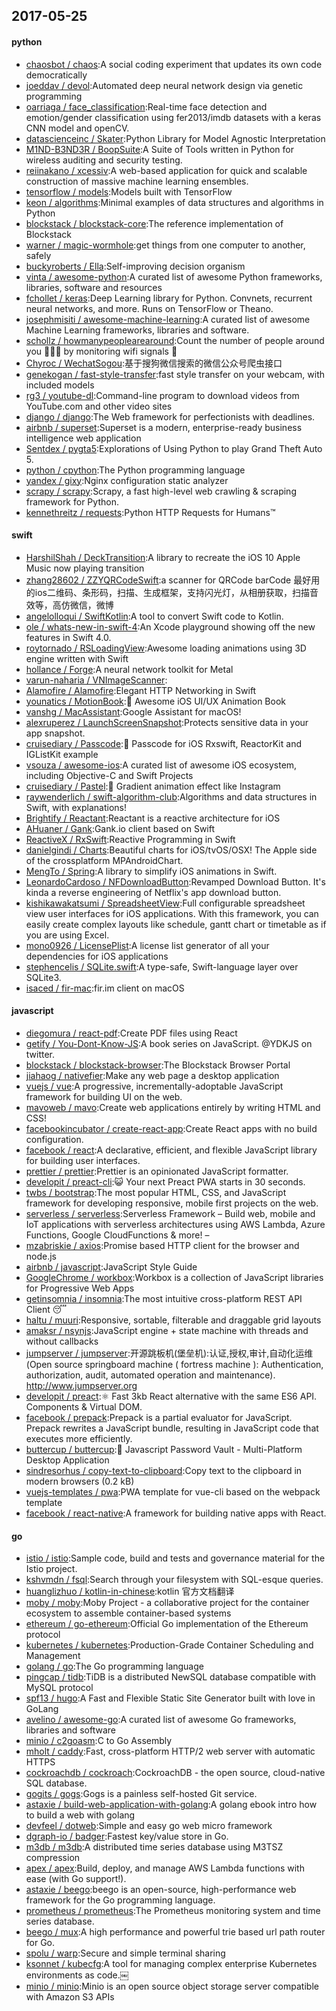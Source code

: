 ## 2017-05-25

#### python
* [chaosbot / chaos](https://github.com/chaosbot/chaos):A social coding experiment that updates its own code democratically
* [joeddav / devol](https://github.com/joeddav/devol):Automated deep neural network design via genetic programming
* [oarriaga / face_classification](https://github.com/oarriaga/face_classification):Real-time face detection and emotion/gender classification using fer2013/imdb datasets with a keras CNN model and openCV.
* [datascienceinc / Skater](https://github.com/datascienceinc/Skater):Python Library for Model Agnostic Interpretation
* [M1ND-B3ND3R / BoopSuite](https://github.com/M1ND-B3ND3R/BoopSuite):A Suite of Tools written in Python for wireless auditing and security testing.
* [reiinakano / xcessiv](https://github.com/reiinakano/xcessiv):A web-based application for quick and scalable construction of massive machine learning ensembles.
* [tensorflow / models](https://github.com/tensorflow/models):Models built with TensorFlow
* [keon / algorithms](https://github.com/keon/algorithms):Minimal examples of data structures and algorithms in Python
* [blockstack / blockstack-core](https://github.com/blockstack/blockstack-core):The reference implementation of Blockstack
* [warner / magic-wormhole](https://github.com/warner/magic-wormhole):get things from one computer to another, safely
* [buckyroberts / Ella](https://github.com/buckyroberts/Ella):Self-improving decision organism
* [vinta / awesome-python](https://github.com/vinta/awesome-python):A curated list of awesome Python frameworks, libraries, software and resources
* [fchollet / keras](https://github.com/fchollet/keras):Deep Learning library for Python. Convnets, recurrent neural networks, and more. Runs on TensorFlow or Theano.
* [josephmisiti / awesome-machine-learning](https://github.com/josephmisiti/awesome-machine-learning):A curated list of awesome Machine Learning frameworks, libraries and software.
* [schollz / howmanypeoplearearound](https://github.com/schollz/howmanypeoplearearound):Count the number of people around you 👨‍👨‍👦 by monitoring wifi signals 📡
* [Chyroc / WechatSogou](https://github.com/Chyroc/WechatSogou):基于搜狗微信搜索的微信公众号爬虫接口
* [genekogan / fast-style-transfer](https://github.com/genekogan/fast-style-transfer):fast style transfer on your webcam, with included models
* [rg3 / youtube-dl](https://github.com/rg3/youtube-dl):Command-line program to download videos from YouTube.com and other video sites
* [django / django](https://github.com/django/django):The Web framework for perfectionists with deadlines.
* [airbnb / superset](https://github.com/airbnb/superset):Superset is a modern, enterprise-ready business intelligence web application
* [Sentdex / pygta5](https://github.com/Sentdex/pygta5):Explorations of Using Python to play Grand Theft Auto 5.
* [python / cpython](https://github.com/python/cpython):The Python programming language
* [yandex / gixy](https://github.com/yandex/gixy):Nginx configuration static analyzer
* [scrapy / scrapy](https://github.com/scrapy/scrapy):Scrapy, a fast high-level web crawling & scraping framework for Python.
* [kennethreitz / requests](https://github.com/kennethreitz/requests):Python HTTP Requests for Humans™

#### swift
* [HarshilShah / DeckTransition](https://github.com/HarshilShah/DeckTransition):A library to recreate the iOS 10 Apple Music now playing transition
* [zhang28602 / ZZYQRCodeSwift](https://github.com/zhang28602/ZZYQRCodeSwift):a scanner for QRCode barCode 最好用的ios二维码、条形码，扫描、生成框架，支持闪光灯，从相册获取，扫描音效等，高仿微信，微博
* [angelolloqui / SwiftKotlin](https://github.com/angelolloqui/SwiftKotlin):A tool to convert Swift code to Kotlin.
* [ole / whats-new-in-swift-4](https://github.com/ole/whats-new-in-swift-4):An Xcode playground showing off the new features in Swift 4.0.
* [roytornado / RSLoadingView](https://github.com/roytornado/RSLoadingView):Awesome loading animations using 3D engine written with Swift
* [hollance / Forge](https://github.com/hollance/Forge):A neural network toolkit for Metal
* [varun-naharia / VNImageScanner](https://github.com/varun-naharia/VNImageScanner):
* [Alamofire / Alamofire](https://github.com/Alamofire/Alamofire):Elegant HTTP Networking in Swift
* [younatics / MotionBook](https://github.com/younatics/MotionBook):📖 Awesome iOS UI/UX Animation Book
* [vanshg / MacAssistant](https://github.com/vanshg/MacAssistant):Google Assistant for macOS!
* [alexruperez / LaunchScreenSnapshot](https://github.com/alexruperez/LaunchScreenSnapshot):Protects sensitive data in your app snapshot.
* [cruisediary / Passcode](https://github.com/cruisediary/Passcode):🔑 Passcode for iOS Rxswift, ReactorKit and IGListKit example
* [vsouza / awesome-ios](https://github.com/vsouza/awesome-ios):A curated list of awesome iOS ecosystem, including Objective-C and Swift Projects
* [cruisediary / Pastel](https://github.com/cruisediary/Pastel):🎨 Gradient animation effect like Instagram
* [raywenderlich / swift-algorithm-club](https://github.com/raywenderlich/swift-algorithm-club):Algorithms and data structures in Swift, with explanations!
* [Brightify / Reactant](https://github.com/Brightify/Reactant):Reactant is a reactive architecture for iOS
* [AHuaner / Gank](https://github.com/AHuaner/Gank):Gank.io client based on Swift
* [ReactiveX / RxSwift](https://github.com/ReactiveX/RxSwift):Reactive Programming in Swift
* [danielgindi / Charts](https://github.com/danielgindi/Charts):Beautiful charts for iOS/tvOS/OSX! The Apple side of the crossplatform MPAndroidChart.
* [MengTo / Spring](https://github.com/MengTo/Spring):A library to simplify iOS animations in Swift.
* [LeonardoCardoso / NFDownloadButton](https://github.com/LeonardoCardoso/NFDownloadButton):Revamped Download Button. It's kinda a reverse engineering of Netflix's app download button.
* [kishikawakatsumi / SpreadsheetView](https://github.com/kishikawakatsumi/SpreadsheetView):Full configurable spreadsheet view user interfaces for iOS applications. With this framework, you can easily create complex layouts like schedule, gantt chart or timetable as if you are using Excel.
* [mono0926 / LicensePlist](https://github.com/mono0926/LicensePlist):A license list generator of all your dependencies for iOS applications
* [stephencelis / SQLite.swift](https://github.com/stephencelis/SQLite.swift):A type-safe, Swift-language layer over SQLite3.
* [isaced / fir-mac](https://github.com/isaced/fir-mac):fir.im client on macOS

#### javascript
* [diegomura / react-pdf](https://github.com/diegomura/react-pdf):Create PDF files using React
* [getify / You-Dont-Know-JS](https://github.com/getify/You-Dont-Know-JS):A book series on JavaScript. @YDKJS on twitter.
* [blockstack / blockstack-browser](https://github.com/blockstack/blockstack-browser):The Blockstack Browser Portal
* [jiahaog / nativefier](https://github.com/jiahaog/nativefier):Make any web page a desktop application
* [vuejs / vue](https://github.com/vuejs/vue):A progressive, incrementally-adoptable JavaScript framework for building UI on the web.
* [mavoweb / mavo](https://github.com/mavoweb/mavo):Create web applications entirely by writing HTML and CSS!
* [facebookincubator / create-react-app](https://github.com/facebookincubator/create-react-app):Create React apps with no build configuration.
* [facebook / react](https://github.com/facebook/react):A declarative, efficient, and flexible JavaScript library for building user interfaces.
* [prettier / prettier](https://github.com/prettier/prettier):Prettier is an opinionated JavaScript formatter.
* [developit / preact-cli](https://github.com/developit/preact-cli):😺 Your next Preact PWA starts in 30 seconds.
* [twbs / bootstrap](https://github.com/twbs/bootstrap):The most popular HTML, CSS, and JavaScript framework for developing responsive, mobile first projects on the web.
* [serverless / serverless](https://github.com/serverless/serverless):Serverless Framework – Build web, mobile and IoT applications with serverless architectures using AWS Lambda, Azure Functions, Google CloudFunctions & more! –
* [mzabriskie / axios](https://github.com/mzabriskie/axios):Promise based HTTP client for the browser and node.js
* [airbnb / javascript](https://github.com/airbnb/javascript):JavaScript Style Guide
* [GoogleChrome / workbox](https://github.com/GoogleChrome/workbox):Workbox is a collection of JavaScript libraries for Progressive Web Apps
* [getinsomnia / insomnia](https://github.com/getinsomnia/insomnia):The most intuitive cross-platform REST API Client 😴
* [haltu / muuri](https://github.com/haltu/muuri):Responsive, sortable, filterable and draggable grid layouts
* [amaksr / nsynjs](https://github.com/amaksr/nsynjs):JavaScript engine + state machine with threads and without callbacks
* [jumpserver / jumpserver](https://github.com/jumpserver/jumpserver):开源跳板机(堡垒机):认证,授权,审计,自动化运维(Open source springboard machine ( fortress machine ): Authentication, authorization, audit, automated operation and maintenance). http://www.jumpserver.org
* [developit / preact](https://github.com/developit/preact):⚛️ Fast 3kb React alternative with the same ES6 API. Components & Virtual DOM.
* [facebook / prepack](https://github.com/facebook/prepack):Prepack is a partial evaluator for JavaScript. Prepack rewrites a JavaScript bundle, resulting in JavaScript code that executes more efficiently.
* [buttercup / buttercup](https://github.com/buttercup/buttercup):🔑 Javascript Password Vault - Multi-Platform Desktop Application
* [sindresorhus / copy-text-to-clipboard](https://github.com/sindresorhus/copy-text-to-clipboard):Copy text to the clipboard in modern browsers (0.2 kB)
* [vuejs-templates / pwa](https://github.com/vuejs-templates/pwa):PWA template for vue-cli based on the webpack template
* [facebook / react-native](https://github.com/facebook/react-native):A framework for building native apps with React.

#### go
* [istio / istio](https://github.com/istio/istio):Sample code, build and tests and governance material for the Istio project.
* [kshvmdn / fsql](https://github.com/kshvmdn/fsql):Search through your filesystem with SQL-esque queries.
* [huanglizhuo / kotlin-in-chinese](https://github.com/huanglizhuo/kotlin-in-chinese):kotlin 官方文档翻译
* [moby / moby](https://github.com/moby/moby):Moby Project - a collaborative project for the container ecosystem to assemble container-based systems
* [ethereum / go-ethereum](https://github.com/ethereum/go-ethereum):Official Go implementation of the Ethereum protocol
* [kubernetes / kubernetes](https://github.com/kubernetes/kubernetes):Production-Grade Container Scheduling and Management
* [golang / go](https://github.com/golang/go):The Go programming language
* [pingcap / tidb](https://github.com/pingcap/tidb):TiDB is a distributed NewSQL database compatible with MySQL protocol
* [spf13 / hugo](https://github.com/spf13/hugo):A Fast and Flexible Static Site Generator built with love in GoLang
* [avelino / awesome-go](https://github.com/avelino/awesome-go):A curated list of awesome Go frameworks, libraries and software
* [minio / c2goasm](https://github.com/minio/c2goasm):C to Go Assembly
* [mholt / caddy](https://github.com/mholt/caddy):Fast, cross-platform HTTP/2 web server with automatic HTTPS
* [cockroachdb / cockroach](https://github.com/cockroachdb/cockroach):CockroachDB - the open source, cloud-native SQL database.
* [gogits / gogs](https://github.com/gogits/gogs):Gogs is a painless self-hosted Git service.
* [astaxie / build-web-application-with-golang](https://github.com/astaxie/build-web-application-with-golang):A golang ebook intro how to build a web with golang
* [devfeel / dotweb](https://github.com/devfeel/dotweb):Simple and easy go web micro framework
* [dgraph-io / badger](https://github.com/dgraph-io/badger):Fastest key/value store in Go.
* [m3db / m3db](https://github.com/m3db/m3db):A distributed time series database using M3TSZ compression
* [apex / apex](https://github.com/apex/apex):Build, deploy, and manage AWS Lambda functions with ease (with Go support!).
* [astaxie / beego](https://github.com/astaxie/beego):beego is an open-source, high-performance web framework for the Go programming language.
* [prometheus / prometheus](https://github.com/prometheus/prometheus):The Prometheus monitoring system and time series database.
* [beego / mux](https://github.com/beego/mux):A high performance and powerful trie based url path router for Go.
* [spolu / warp](https://github.com/spolu/warp):Secure and simple terminal sharing
* [ksonnet / kubecfg](https://github.com/ksonnet/kubecfg):A tool for managing complex enterprise Kubernetes environments as code.￼
* [minio / minio](https://github.com/minio/minio):Minio is an open source object storage server compatible with Amazon S3 APIs
